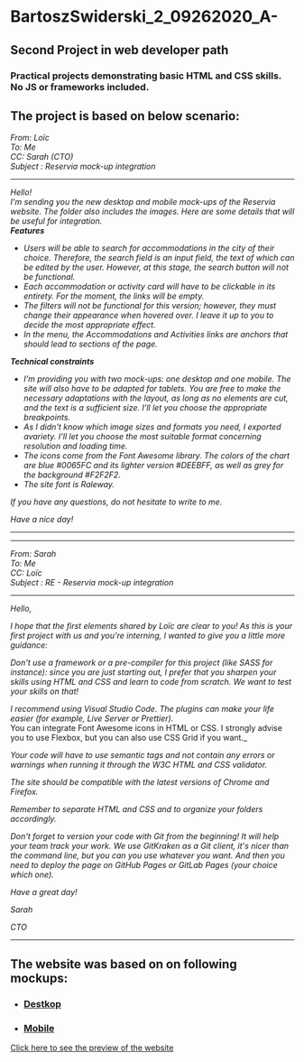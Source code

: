 # BartoszSwiderski_2_09262020_A-
## Second Project in web developer path

### Practical projects demonstrating basic HTML and CSS skills. No JS or frameworks included.

## The project is based on below scenario:


_From:  Loïc_  
_To: Me_     
_CC: Sarah (CTO)_  
_Subject : Reservia mock-up integration_  
___
 _Hello!_  
 _I'm sending you the new desktop and mobile mock-ups of the Reservia website. The folder also includes the images. Here are some details that will be useful for integration._  
 **_Features_**
 * _Users will be able to search for accommodations in the city of their choice. Therefore, the search field is an input field, the text of which can be edited by the user. However, at this stage, the search button will not be functional._
 * _Each accommodation or activity card will have to be clickable in its entirety. For the moment, the links will be empty._
 * _The filters will not be functional for this version; however, they must change their appearance when hovered over. I leave it up to you to decide the most appropriate effect._
 * _In the menu, the Accommodations and Activities links are anchors that should lead to sections of the page._  
  
 **_Technical constraints_**
 
 * _I’m providing you with two mock-ups: one desktop and one mobile. The site will  also have to be adapted for tablets. You are free to make the necessary  adaptations with the layout, as long as no elements are cut, and the text is a   sufficient size. I’ll let you choose the appropriate breakpoints._
 * _As I didn't know which image sizes and formats you need, I exported avariety.  I’ll let you choose the most suitable format concerning resolution and loading   time._
 * _The icons come from the Font Awesome library. The colors of the chart are blue  #0065FC and its lighter version #DEEBFF, as well as grey for the background  #F2F2F2._
* _The site font is Raleway._

_If you have any questions, do not hesitate to write to me._

_Have a nice day!_
___
___
_From: Sarah_  
_To: Me_  
_CC: Loïc_  
_Subject : RE - Reservia mock-up integration_  
___
_Hello,_  

_I hope that the first elements shared by Loïc are clear to you! As this is your first project with us and you're interning, I wanted to give you a little more guidance:_  


_Don't use a framework or a pre-compiler for this project (like SASS for instance): since you are just starting out, I prefer that  you sharpen your skills using HTML and CSS and learn to code from scratch. We want to test your skills on that!_  

_I recommend using Visual Studio Code. The plugins can make your life easier (for example, Live Server or Prettier)._  
    You can integrate Font Awesome icons in HTML or CSS. I strongly advise you to use Flexbox, but you can also use CSS Grid if you want._  

_Your code will have to use semantic tags and not contain any errors or warnings when running it through the W3C HTML and CSS validator._  

_The site should be compatible with the latest versions of Chrome and Firefox._  

_Remember to separate HTML and CSS and to organize your folders accordingly._  

_Don't forget to version your code with Git from the beginning! It will help your team track your work. We use GitKraken as a Git client, it's nicer than the command line, but you can you use whatever you want. And then you need to deploy the page on GitHub Pages or GitLab Pages (your choice which one)._  

 

_Have a great day!_  

_Sarah_  

_CTO_  
___
## The website was based on on following mockups:


* ### [Destkop](https://raw.githubusercontent.com/phos23/BartoszSwiderski_2_09262020_A/master/mockups/Desktop%20-%201.png)


* ### [Mobile](https://raw.githubusercontent.com/phos23/BartoszSwiderski_2_09262020_A/master/mockups/iPhone%208%20-%201.png)

<a href="https://phos23.github.io/BartoszSwiderski_2_09262020_A/#">Click here to see the preview of the website</a>
